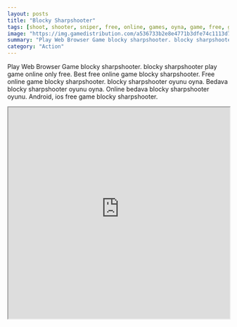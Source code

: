 ```yaml
---
layout: posts
title: "Blocky Sharpshooter"
tags: [shoot, shooter, sniper, free, online, games, oyna, game, free, games, play, play, games]
image: "https://img.gamedistribution.com/a536733b2e8e4771b3dfe74c1113d7ae-512x384.jpeg"
summary: "Play Web Browser Game blocky sharpshooter. blocky sharpshooter play game online only free. Best free online game blocky sharpshooter. Free online game blocky sharpshooter. blocky sharpshooter oyunu oyna. Bedava blocky sharpshooter oyunu oyna. Online bedava blocky sharpshooter oyunu. Android, ios free game blocky sharpshooter."
category: "Action"
---
```


Play Web Browser Game blocky sharpshooter. blocky sharpshooter play game online only free. Best free online game blocky sharpshooter. Free online game blocky sharpshooter. blocky sharpshooter oyunu oyna. Bedava blocky sharpshooter oyunu oyna. Online bedava blocky sharpshooter oyunu. Android, ios free game blocky sharpshooter.

<iframe width="100%" height="480px;" src="https://html5.gamedistribution.com/a536733b2e8e4771b3dfe74c1113d7ae/"></iframe>